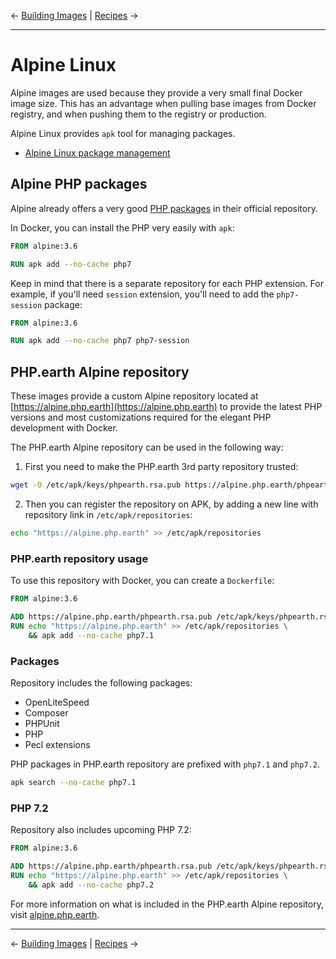 &larr; [Building Images](08-build.md) | [Recipes](10-recipes.md) &rarr;

---

# Alpine Linux

Alpine images are used because they provide a very small final Docker image size.
This has an advantage when pulling base images from Docker registry, and when
pushing them to the registry or production.

Alpine Linux provides `apk` tool for managing packages.

* [Alpine Linux package management](https://wiki.alpinelinux.org/wiki/Alpine_Linux_package_management)

## Alpine PHP packages

Alpine already offers a very good [PHP packages](https://pkgs.alpinelinux.org/packages?name=php7*)
in their official repository.

In Docker, you can install the PHP very easily with `apk`:

```Dockerfile
FROM alpine:3.6

RUN apk add --no-cache php7
```

Keep in mind that there is a separate repository for each PHP extension. For example,
if you'll need `session` extension, you'll need to add the `php7-session` package:

```Dockerfile
FROM alpine:3.6

RUN apk add --no-cache php7 php7-session
```

## PHP.earth Alpine repository

These images provide a custom Alpine repository located at
[https://alpine.php.earth](https://alpine.php.earth) to provide the latest PHP
versions and most customizations required for the elegant PHP development with
Docker.

The PHP.earth Alpine repository can be used in the following way:

1. First you need to make the PHP.earth 3rd party repository trusted:

  ```bash
  wget -O /etc/apk/keys/phpearth.rsa.pub https://alpine.php.earth/phpearth.rsa.pub
  ```

2. Then you can register the repository on APK, by adding a new line with
  repository link in `/etc/apk/repositories`:

  ```bash
  echo "https://alpine.php.earth" >> /etc/apk/repositories
  ```

### PHP.earth repository usage

To use this repository with Docker, you can create a `Dockerfile`:

```Dockerfile
FROM alpine:3.6

ADD https://alpine.php.earth/phpearth.rsa.pub /etc/apk/keys/phpearth.rsa.pub
RUN echo "https://alpine.php.earth" >> /etc/apk/repositories \
    && apk add --no-cache php7.1
```

### Packages

Repository includes the following packages:

* OpenLiteSpeed
* Composer
* PHPUnit
* PHP
* Pecl extensions

PHP packages in PHP.earth repository are prefixed with `php7.1` and `php7.2`.

```bash
apk search --no-cache php7.1
```

### PHP 7.2

Repository also includes upcoming PHP 7.2:

```Dockerfile
FROM alpine:3.6

ADD https://alpine.php.earth/phpearth.rsa.pub /etc/apk/keys/phpearth.rsa.pub
RUN echo "https://alpine.php.earth" >> /etc/apk/repositories \
    && apk add --no-cache php7.2
```

For more information on what is included in the PHP.earth Alpine repository,
visit [alpine.php.earth](https://alpine.php.earth).

---
&larr; [Building Images](08-build.md) | [Recipes](10-recipes.md) &rarr;
